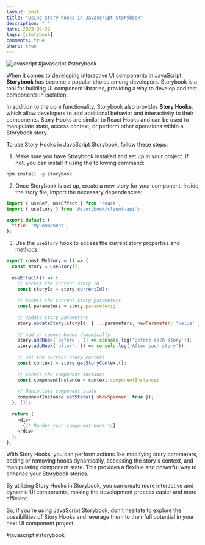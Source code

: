 ```yaml
---
layout: post
title: "Using story hooks in Javascript Storybook"
description: " "
date: 2023-09-22
tags: [storybook]
comments: true
share: true
---
```


![javascript](https://cdn.pixabay.com/photo/2015/04/23/17/41/javascript-736400_1280.jpg) #javascript #storybook

When it comes to developing interactive UI components in JavaScript, **Storybook** has become a popular choice among developers. Storybook is a tool for building UI component libraries, providing a way to develop and test components in isolation.

In addition to the core functionality, Storybook also provides **Story Hooks**, which allow developers to add additional behavior and interactivity to their components. Story Hooks are similar to React Hooks and can be used to manipulate state, access context, or perform other operations within a Storybook story.

To use Story Hooks in JavaScript Storybook, follow these steps:

1. Make sure you have Storybook installed and set up in your project. If not, you can install it using the following command:

```bash
npm install -g storybook
```

2. Once Storybook is set up, create a new story for your component. Inside the story file, import the necessary dependencies:

```javascript
import { useRef, useEffect } from 'react';
import { useStory } from '@storybook/client-api';

export default {
  title: 'MyComponent',
};
```

3. Use the `useStory` hook to access the current story properties and methods:

```javascript
export const MyStory = () => {
  const story = useStory();
  
  useEffect(() => {
    // Access the current story ID
    const storyId = story.currentId();
    
    // Access the current story parameters
    const parameters = story.parameters;
    
    // Update story parameters
    story.updateStory(storyId, { ...parameters, newParameter: 'value' });
    
    // Add or remove hooks dynamically
    story.addHook('before', () => console.log('Before each story'));
    story.addHook('after', () => console.log('After each story'));
    
    // Get the current story context
    const context = story.getStoryContext();
    
    // Access the component instance
    const componentInstance = context.componentInstance;
    
    // Manipulate component state
    componentInstance.setState({ showSpinner: true });
  }, []);
  
  return (
    <div>
      {/* Render your component here */}
    </div>
  );
};
```

With Story Hooks, you can perform actions like modifying story parameters, adding or removing hooks dynamically, accessing the story's context, and manipulating component state. This provides a flexible and powerful way to enhance your Storybook stories.

By utilizing Story Hooks in Storybook, you can create more interactive and dynamic UI components, making the development process easier and more efficient.

So, if you're using JavaScript Storybook, don't hesitate to explore the possibilities of Story Hooks and leverage them to their full potential in your next UI component project.

#javascript #storybook